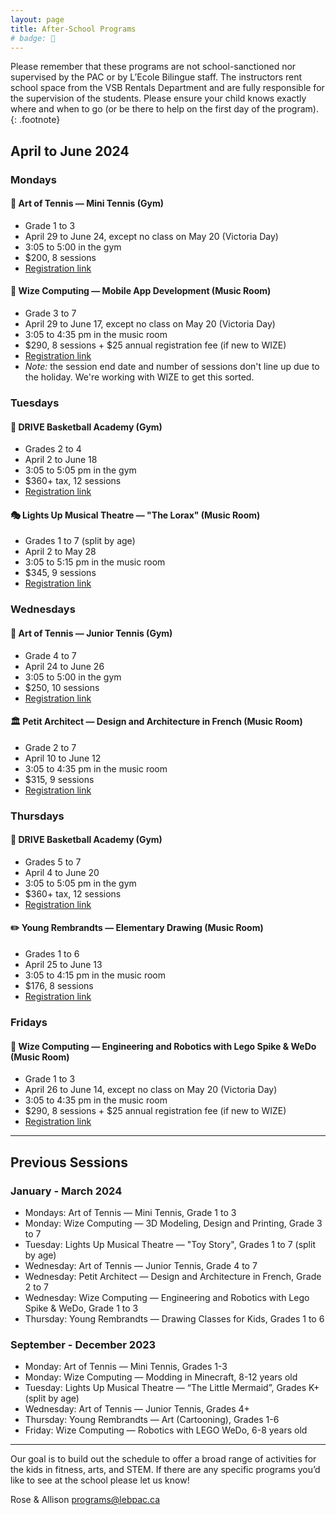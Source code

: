```yaml
---
layout: page
title: After-School Programs
# badge: 🤖
---
```


Please remember that these programs are not school-sanctioned nor supervised by the PAC or by L’Ecole Bilingue staff. The instructors rent school space from the VSB Rentals Department and are fully responsible for the supervision of the students. Please ensure your child knows exactly where and when to go (or be there to help on the first day of the program).
{: .footnote}

## April to June 2024

### Mondays

#### 🎾 Art of Tennis — Mini Tennis (Gym)
- Grade 1 to 3
- April 29 to June 24, except no class on May 20 (Victoria Day)
- 3:05 to 5:00 in the gym
- $200, 8 sessions
- [Registration link](https://docs.google.com/spreadsheets/d/1vQohuhOQM21fs39-IdUQgWBdiJPJc8vmgxv4nj_XSkY/edit?usp=sharing)


#### 📱 Wize Computing — Mobile App Development (Music Room)
- Grade 3 to 7
- April 29 to June 17, except no class on May 20 (Victoria Day) 
- 3:05 to 4:35 pm in the music room
- $290, 8 sessions + $25 annual registration fee (if new to WIZE)
- [Registration link](https://app.amilia.com/store/en/wize-academy-of-vancouver-south-richmond/shop/programs)
- _Note:_ the session end date and number of sessions don't line up due to the holiday. We're working with WIZE to get this sorted. 

### Tuesdays

#### 🏀 DRIVE Basketball Academy (Gym)
- Grades 2 to 4
- April 2 to June 18
- 3:05 to 5:05 pm in the gym
- $360+ tax, 12 sessions
- [Registration link](https://drivebasketball.teamsportsadmin.com/events/details/tryout/3929)

#### 🎭 Lights Up Musical Theatre — "The Lorax" (Music Room)
- Grades 1 to 7 (split by age)
- April 2 to May 28
- 3:05 to 5:15 pm in the music room
- $345, 9 sessions
- [Registration link](https://lightsuptheatre.ca/afterschool/lecolebilingue/)

### Wednesdays

#### 🎾 Art of Tennis — Junior Tennis (Gym)
- Grade 4 to 7
- April 24 to June 26
- 3:05 to 5:00 in the gym
- $250, 10 sessions
- [Registration link](https://docs.google.com/spreadsheets/d/1GCDPNayQmLxIwNnFNZM5EAhVx7KGsJO0_iyW7KBiH8Y/edit?usp=sharing)

#### 🏛 Petit Architect — Design and Architecture in French (Music Room)
- Grade 2 to 7
- April 10 to June 12
- 3:05 to 4:35 pm in the music room
- $315, 9 sessions
- [Registration link](https://petitarchitect.com/school-pacs)


### Thursdays

#### 🏀 DRIVE Basketball Academy (Gym)
- Grades 5 to 7
- April 4 to June 20
- 3:05 to 5:05 pm in the gym
- $360+ tax, 12 sessions
- [Registration link](https://drivebasketball.teamsportsadmin.com/events/details/tryout/3929)

#### ✏️ Young Rembrandts — Elementary Drawing (Music Room)
- Grades 1 to 6
- April 25 to June 13
- 3:05 to 4:15 pm in the music room
- $176, 8 sessions
- [Registration link](https://campscui.active.com/orgs/YoungRembrandtsMetroVancouver?season=3465445&session=62302245)


### Fridays

#### 🤖 Wize Computing — Engineering and Robotics with Lego Spike & WeDo (Music Room)
- Grade 1 to 3
- April 26 to June 14, except no class on May 20 (Victoria Day) 
- 3:05 to 4:35 pm in the music room
- $290, 8 sessions + $25 annual registration fee (if new to WIZE)
- [Registration link](https://app.amilia.com/store/en/wize-academy-of-vancouver-south-richmond/shop/programs)


---

## Previous Sessions

### January - March 2024
- Mondays: Art of Tennis — Mini Tennis, Grade 1 to 3
- Monday: Wize Computing — 3D Modeling, Design and Printing, Grade 3 to 7
- Tuesday: Lights Up Musical Theatre — "Toy Story", Grades 1 to 7 (split by age)
- Wednesday: Art of Tennis — Junior Tennis, Grade 4 to 7
- Wednesday: Petit Architect — Design and Architecture in French, Grade 2 to 7
- Wednesday: Wize Computing — Engineering and Robotics with Lego Spike & WeDo, Grade 1 to 3
- Thursday: Young Rembrandts — Drawing Classes for Kids, Grades 1 to 6

### September - December 2023
- Monday: Art of Tennis — Mini Tennis, Grades 1-3
- Monday: Wize Computing — Modding in Minecraft, 8-12 years old
- Tuesday: Lights Up Musical Theatre — “The Little Mermaid”, Grades K+ (split by age)
- Wednesday: Art of Tennis — Junior Tennis, Grades 4+
- Thursday: Young Rembrandts — Art (Cartooning), Grades 1-6
- Friday: Wize Computing — Robotics with LEGO WeDo, 6-8 years old


---

Our goal is to build out the schedule to offer a broad range of activities for the kids in fitness, arts, and STEM. If there are any specific programs you’d like to see at the school please let us know!

Rose & Allison
[programs@lebpac.ca](mailto:programs@lebpac.ca)
